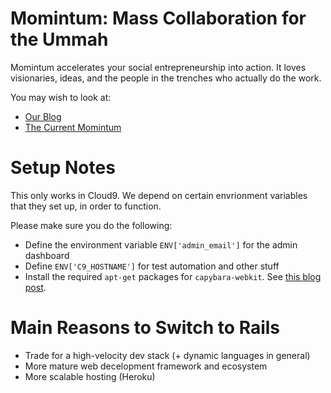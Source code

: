 # Momintum: Mass Collaboration for the Ummah

Momintum accelerates your social entrepreneurship into action. It loves visionaries, ideas, and the people in the trenches who actually do the work.

You may wish to look at:
- [Our Blog](http://momintum.com)
- [The Current Momintum](http://worx.momintum.com)

# Setup Notes

This only works in Cloud9. We depend on certain envrionment variables that they set up, in order to function.

Please make sure you do the following:

- Define the environment variable `ENV['admin_email']` for the admin dashboard
- Define `ENV['C9_HOSTNAME']` for test automation and other stuff
- Install the required `apt-get` packages for `capybara-webkit`. See [this blog post](http://rubyandrails.herokuapp.com/2015/capybara-and-capybara-webkit-in-cloud9/).

# Main Reasons to Switch to Rails

- Trade for a high-velocity dev stack (+ dynamic languages in general)
- More mature web decelopment framework and ecosystem
- More scalable hosting (Heroku)
